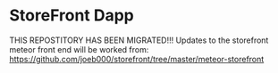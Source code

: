 # StoreFront Dapp

THIS REPOSTITORY HAS BEEN MIGRATED!!!
Updates to the storefront meteor front end will be worked from:
https://github.com/joeb000/storefront/tree/master/meteor-storefront
